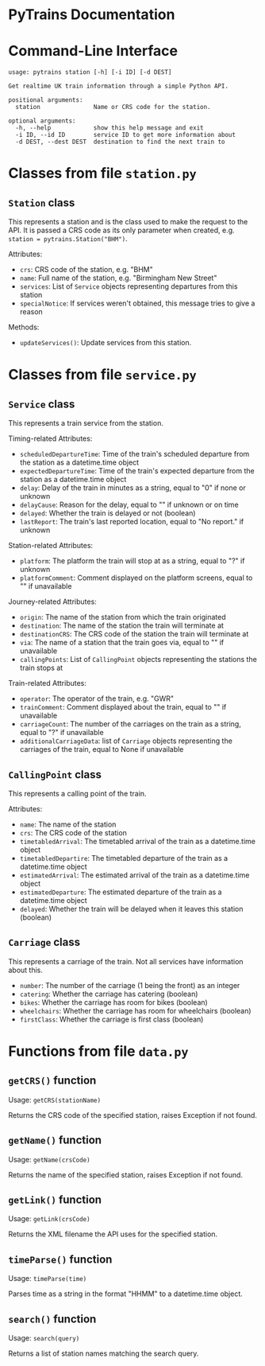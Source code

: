 # PyTrains Documentation

# Command-Line Interface
```
usage: pytrains station [-h] [-i ID] [-d DEST]

Get realtime UK train information through a simple Python API.

positional arguments:
  station               Name or CRS code for the station.

optional arguments:
  -h, --help            show this help message and exit
  -i ID, --id ID        service ID to get more information about
  -d DEST, --dest DEST  destination to find the next train to
```

# Classes from file `station.py`

## `Station` class
This represents a station and is the class used to make the request to the API. It is passed a CRS code as its only parameter when created, e.g. `station = pytrains.Station("BHM")`.

Attributes:
- `crs`: CRS code of the station, e.g. "BHM"
- `name`: Full name of the station, e.g. "Birmingham New Street"
- `services`: List of `Service` objects representing departures from this station
- `specialNotice`: If services weren't obtained, this message tries to give a reason

Methods:
- `updateServices()`: Update services from this station.

# Classes from file `service.py`

## `Service` class
This represents a train service from the station.

Timing-related Attributes:
- `scheduledDepartureTime`: Time of the train's scheduled departure from the station as a datetime.time object
- `expectedDepartureTime`: Time of the train's expected departure from the station as a datetime.time object
- `delay`: Delay of the train in minutes as a string, equal to "0" if none or unknown
- `delayCause`: Reason for the delay, equal to "" if unknown or on time
- `delayed`: Whether the train is delayed or not (boolean)
- `lastReport`: The train's last reported location, equal to "No report." if unknown

Station-related Attributes:
- `platform`: The platform the train will stop at as a string, equal to "?" if unknown
- `platformComment`: Comment displayed on the platform screens, equal to "" if unavailable

Journey-related Attributes:
- `origin`: The name of the station from which the train originated
- `destination`: The name of the station the train will terminate at
- `destinationCRS`: The CRS code of the station the train will terminate at
- `via`: The name of a station that the train goes via, equal to "" if unavailable
- `callingPoints`: List of `CallingPoint` objects representing the stations the train stops at

Train-related Attributes:
- `operator`: The operator of the train, e.g. "GWR"
- `trainComment`: Comment displayed about the train, equal to "" if unavailable
- `carriageCount`: The number of the carriages on the train as a string, equal to "?" if unavailable
- `additionalCarriageData`: list of `Carriage` objects representing the carriages of the train, equal to None if unavailable

## `CallingPoint` class
This represents a calling point of the train.

Attributes:
- `name`: The name of the station
- `crs`: The CRS code of the station
- `timetabledArrival`: The timetabled arrival of the train as a datetime.time object
- `timetabledDepartire`: The timetabled departure of the train as a datetime.time object
- `estimatedArrival`: The estimated arrival of the train as a datetime.time object
- `estimatedDeparture`: The estimated departure of the train as a datetime.time object
- `delayed`: Whether the train will be delayed when it leaves this station (boolean)

## `Carriage` class
This represents a carriage of the train. Not all services have information about this.
- `number`: The number of the carriage (1 being the front) as an integer
- `catering`: Whether the carriage has catering (boolean)
- `bikes`: Whether the carriage has room for bikes (boolean)
- `wheelchairs`: Whether the carriage has room for wheelchairs (boolean)
- `firstClass`: Whether the carriage is first class (boolean)

# Functions from file `data.py`

## `getCRS()` function
Usage: `getCRS(stationName)`

Returns the CRS code of the specified station, raises Exception if not found.

## `getName()` function
Usage: `getName(crsCode)`

Returns the name of the specified station, raises Exception if not found.

## `getLink()` function
Usage: `getLink(crsCode)`

Returns the XML filename the API uses for the specified station.

## `timeParse()` function
Usage: `timeParse(time)`

Parses time as a string in the format "HHMM" to a datetime.time object.

## `search()` function
Usage: `search(query)`

Returns a list of station names matching the search query.